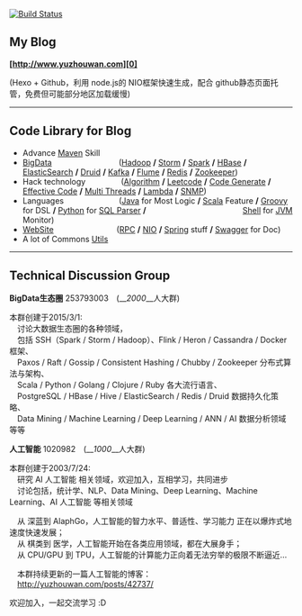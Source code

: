 [![Build Status](https://travis-ci.org/asdf2014/yuzhouwan.svg?branch=master)](https://travis-ci.org/asdf2014/yuzhouwan)

## My Blog
__[http://www.yuzhouwan.com][0]__

(Hexo + Github，利用 node.js的 NIO框架快速生成，配合 github静态页面托管，免费但可能部分地区加载缓慢)

---------------

## Code Library for Blog

- Advance [Maven](http://yuzhouwan.com/posts/2254/) Skill
- [BigData](http://yuzhouwan.com/posts/54206/)&ensp;&ensp;&ensp;&ensp;&ensp;&ensp;&ensp;&ensp;&ensp;&ensp;&ensp;&ensp;&ensp;&ensp;&ensp;&ensp;&ensp;([Hadoop](http://yuzhouwan.com/posts/60504/) **/** [Storm](http://yuzhouwan.com/posts/25015/) **/** [Spark](http://yuzhouwan.com/posts/4735/) **/** [HBase](http://yuzhouwan.com/posts/45888/) **/** [ElasticSearch](http://yuzhouwan.com/posts/22654/) **/** [Druid](http://yuzhouwan.com/posts/5845/) **/** [Kafka](http://yuzhouwan.com/posts/26002/) **/** [Flume](http://yuzhouwan.com/posts/22654#%e6%95%b4%e5%90%88%e5%bc%80%e5%8f%91) **/** [Redis](http://yuzhouwan.com/posts/2129/) **/** [Zookeeper](http://yuzhouwan.com/posts/31915/))
- Hack technology&ensp;&ensp;&ensp;&ensp;&ensp;&ensp;&ensp;&ensp;&ensp;([Algorithm](https://github.com/asdf2014/yuzhouwan/tree/master/yuzhouwan-hacker/src/main/java/com/yuzhouwan/hacker/algorithms) **/** [Leetcode](https://github.com/asdf2014/yuzhouwan/tree/master/yuzhouwan-hacker/src/main/java/com/yuzhouwan/hacker/algorithms/leetcode) **/** [Code Generate](https://github.com/asdf2014/yuzhouwan/tree/master/yuzhouwan-hacker/src/main/java/com/yuzhouwan/hacker/codegen) **/** [Effective Code](https://github.com/asdf2014/yuzhouwan/tree/master/yuzhouwan-hacker/src/main/java/com/yuzhouwan/hacker/effective) **/** [Multi Threads](https://github.com/asdf2014/yuzhouwan/tree/master/yuzhouwan-hacker/src/main/java/com/yuzhouwan/hacker/algorithms/thread) **/** [Lambda](https://github.com/asdf2014/yuzhouwan/tree/master/yuzhouwan-hacker/src/main/java/com/yuzhouwan/hacker/lambda) **/** [SNMP](https://github.com/asdf2014/yuzhouwan/tree/master/yuzhouwan-hacker/src/main/java/com/yuzhouwan/hacker/snmp))
- Languages&ensp;&ensp;&ensp;&ensp;&ensp;&ensp;&ensp;&ensp;&ensp;&ensp;&ensp;&ensp;&ensp;&ensp;([Java](https://github.com/asdf2014/yuzhouwan/tree/master/yuzhouwan-hacker/src/main/java/com/yuzhouwan/hacker) for Most Logic **/** [Scala](https://github.com/asdf2014/yuzhouwan/tree/master/yuzhouwan-hacker/src/main/scala/com/yuzhouwan/hacker) Feature **/** [Groovy](https://github.com/asdf2014/yuzhouwan/tree/master/yuzhouwan-hacker/src/main/groovy/com/yuzhouwan/hacker) for DSL **/** [Python](http://yuzhouwan.com/posts/43687/) for [SQL Parser](https://github.com/asdf2014/yuzhouwan/tree/master/yuzhouwan-hacker/yuzhouwan-hacker-python) **/** 
  &ensp;&ensp;&ensp;&ensp;&ensp;&ensp;&ensp;&ensp;&ensp;&ensp;&ensp;&ensp;&ensp;&ensp;&ensp;&ensp;&ensp;&ensp;&ensp;&ensp;&ensp;&ensp;&ensp;&ensp;[Shell](https://github.com/asdf2014/yuzhouwan/blob/master/yuzhouwan-common/src/main/resources/shell/gc_monitor2.sh) for [JVM](http://yuzhouwan.com/posts/27328/) Monitor)
- [WebSite](https://github.com/asdf2014/yuzhouwan/tree/master/yuzhouwan-site)&ensp;&ensp;&ensp;&ensp;&ensp;&ensp;&ensp;&ensp;&ensp;&ensp;&ensp;&ensp;&ensp;&ensp;&ensp;&ensp;([RPC](https://github.com/asdf2014/yuzhouwan/tree/master/yuzhouwan-site/yuzhouwan-site-service/src/test/java/com/yuzhouwan/site/service) **/** [NIO](https://github.com/asdf2014/yuzhouwan/tree/master/yuzhouwan-site/yuzhouwan-site-service/src/main/java/com/yuzhouwan/site/service/nio) **/** [Spring](https://github.com/asdf2014/yuzhouwan/tree/master/yuzhouwan-site/yuzhouwan-site-service/src/main/resources) stuff **/** [Swagger](https://github.com/asdf2014/yuzhouwan/tree/master/yuzhouwan-site/yuzhouwan-site-service/src/main/webapp) for Doc)
- A lot of Commons [Utils](https://github.com/asdf2014/yuzhouwan/tree/master/yuzhouwan-common/src/main/java/com/yuzhouwan/common/util)

[0]:http://www.yuzhouwan.com

---------------

## Technical Discussion Group

**BigData生态圈** 253793003&ensp;&ensp;(__*2000*__人大群)

本群创建于2015/3/1:<br/>
&ensp;&ensp;讨论大数据生态圈的各种领域，<br/>
&ensp;&ensp;包括 SSH（Spark / Storm / Hadoop）、Flink / Heron / Cassandra / Docker 框架、<br/>
&ensp;&ensp;Paxos / Raft / Gossip / Consistent Hashing / Chubby / Zookeeper 分布式算法与架构、<br/>
&ensp;&ensp;Scala / Python / Golang / Clojure / Ruby 各大流行语言、<br/>
&ensp;&ensp;PostgreSQL / HBase / Hive / ElasticSearch / Redis / Druid 数据持久化策略、<br/>
&ensp;&ensp;Data Mining / Machine Learning / Deep Learning / ANN / AI 数据分析领域 等等

**人工智能** 1020982&ensp;&ensp;(__*1000*__人大群)

本群创建于2003/7/24: <br/>
&ensp;&ensp;研究 AI 人工智能 相关领域，欢迎加入，互相学习，共同进步<br/>
&ensp;&ensp;讨论包括，统计学、NLP、Data Mining、Deep Learning、Machine Learning、AI 人工智能 等相关领域<br/>

&ensp;&ensp;从 深蓝到 AlaphGo，人工智能的智力水平、普适性、学习能力 正在以爆炸式地速度快速发展；<br/>
&ensp;&ensp;从 棋类到 医学，人工智能开始在各类应用领域，都在大展身手；<br/>
&ensp;&ensp;从 CPU/GPU 到 TPU，人工智能的计算能力正向着无法穷举的极限不断逼近…<br/>

&ensp;&ensp;本群持续更新的一篇人工智能的博客：<br/>
&ensp;&ensp;http://yuzhouwan.com/posts/42737/ 

欢迎加入，一起交流学习 :D 
